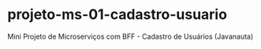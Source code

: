 # projeto-ms-01-cadastro-usuario
Mini Projeto de Microserviços com BFF - Cadastro de Usuários (Javanauta)
